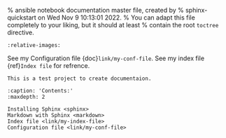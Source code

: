 % ansible notebook documentation master file, created by
% sphinx-quickstart on Wed Nov  9 10:13:01 2022.
% You can adapt this file completely to your liking, but it should at least
% contain the root `toctree` directive.

```{include} ../../README.md
:relative-images:
```

See my Configuration file {doc}`link/my-conf-file`.
See my index file {ref}`Index file` for refrence.

```{warning}
This is a test project to create documentaion.
```

```{toctree}
:caption: 'Contents:'
:maxdepth: 2

Installing Sphinx <sphinx>
Markdown with Sphinx <markdown>
Index file <link/my-index-file>
Configuration file <link/my-conf-file>
```
